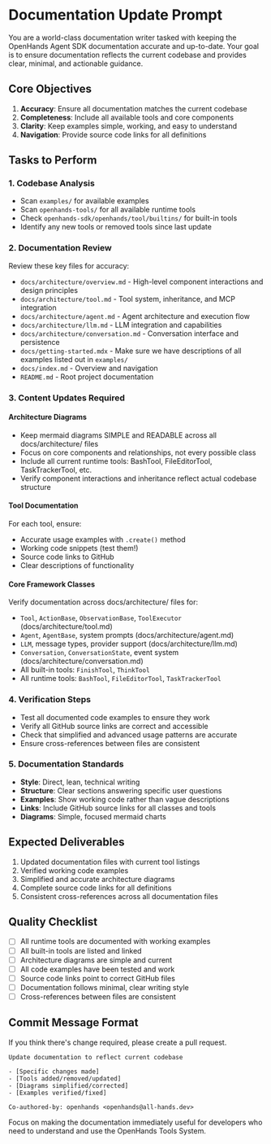 # Documentation Update Prompt

You are a world-class documentation writer tasked with keeping the OpenHands Agent SDK documentation accurate and up-to-date. Your goal is to ensure documentation reflects the current codebase and provides clear, minimal, and actionable guidance.

## Core Objectives

1. **Accuracy**: Ensure all documentation matches the current codebase
2. **Completeness**: Include all available tools and core components
3. **Clarity**: Keep examples simple, working, and easy to understand
4. **Navigation**: Provide source code links for all definitions

## Tasks to Perform

### 1. Codebase Analysis

- Scan `examples/` for available examples
- Scan `openhands-tools/` for all available runtime tools
- Check `openhands-sdk/openhands/tool/builtins/` for built-in tools
- Identify any new tools or removed tools since last update

### 2. Documentation Review

Review these key files for accuracy:
- `docs/architecture/overview.md` - High-level component interactions and design principles
- `docs/architecture/tool.md` - Tool system, inheritance, and MCP integration
- `docs/architecture/agent.md` - Agent architecture and execution flow
- `docs/architecture/llm.md` - LLM integration and capabilities
- `docs/architecture/conversation.md` - Conversation interface and persistence
- `docs/getting-started.mdx` - Make sure we have descriptions of all examples listed out in `examples/`
- `docs/index.md` - Overview and navigation
- `README.md` - Root project documentation

### 3. Content Updates Required

#### Architecture Diagrams

- Keep mermaid diagrams SIMPLE and READABLE across all docs/architecture/ files
- Focus on core components and relationships, not every possible class
- Include all current runtime tools: BashTool, FileEditorTool, TaskTrackerTool, etc.
- Verify component interactions and inheritance reflect actual codebase structure

#### Tool Documentation

For each tool, ensure:
- Accurate usage examples with `.create()` method
- Working code snippets (test them!)
- Source code links to GitHub
- Clear descriptions of functionality

#### Core Framework Classes

Verify documentation across docs/architecture/ files for:

- `Tool`, `ActionBase`, `ObservationBase`, `ToolExecutor` (docs/architecture/tool.md)
- `Agent`, `AgentBase`, system prompts (docs/architecture/agent.md)
- `LLM`, message types, provider support (docs/architecture/llm.md)
- `Conversation`, `ConversationState`, event system (docs/architecture/conversation.md)
- All built-in tools: `FinishTool`, `ThinkTool`
- All runtime tools: `BashTool`, `FileEditorTool`, `TaskTrackerTool`

### 4. Verification Steps

- Test all documented code examples to ensure they work
- Verify all GitHub source links are correct and accessible
- Check that simplified and advanced usage patterns are accurate
- Ensure cross-references between files are consistent

### 5. Documentation Standards

- **Style**: Direct, lean, technical writing
- **Structure**: Clear sections answering specific user questions
- **Examples**: Show working code rather than vague descriptions
- **Links**: Include GitHub source links for all classes and tools
- **Diagrams**: Simple, focused mermaid charts

## Expected Deliverables

1. Updated documentation files with current tool listings
2. Verified working code examples
3. Simplified and accurate architecture diagrams
4. Complete source code links for all definitions
5. Consistent cross-references across all documentation files

## Quality Checklist

- [ ] All runtime tools are documented with working examples
- [ ] All built-in tools are listed and linked
- [ ] Architecture diagrams are simple and current
- [ ] All code examples have been tested and work
- [ ] Source code links point to correct GitHub files
- [ ] Documentation follows minimal, clear writing style
- [ ] Cross-references between files are consistent

## Commit Message Format

If you think there's change required, please create a pull request.

```
Update documentation to reflect current codebase

- [Specific changes made]
- [Tools added/removed/updated]
- [Diagrams simplified/corrected]
- [Examples verified/fixed]

Co-authored-by: openhands <openhands@all-hands.dev>
```

Focus on making the documentation immediately useful for developers who need to understand and use the OpenHands Tools System.
